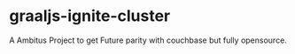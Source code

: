 # graaljs-ignite-cluster
A Ambitus Project to get Future parity with couchbase but fully opensource.
